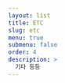 ```yaml
---
layout: list
title: ETC
slug: etc
menu: true
submenu: false
order: 4
description: >
  기타 등등
---
```

